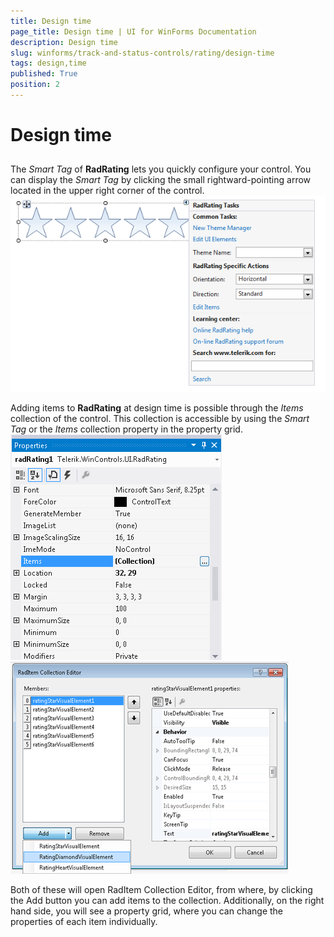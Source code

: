 ```yaml
---
title: Design time
page_title: Design time | UI for WinForms Documentation
description: Design time
slug: winforms/track-and-status-controls/rating/design-time
tags: design,time
published: True
position: 2
---
```


# Design time





## 

The *Smart Tag* of __RadRating__ lets you quickly configure your control.
        You can display the *Smart Tag* by clicking the small rightward-pointing arrow located in the upper right corner of the control.![rating-design-time 001](images/rating-design-time001.png)

Adding items to __RadRating__ at design time is possible through the *Items* collection of the control.
        This collection is accessible by using the *Smart Tag* or the *Items* collection property in the property grid.![rating-design-time 002](images/rating-design-time002.png)![rating-design-time 003](images/rating-design-time003.png)

Both of these will open RadItem Collection Editor, from where, by clicking the Add button you can add items to the collection.
          Additionally, on the right hand side, you will see a property grid, where you can change the properties of each item individually.
        
